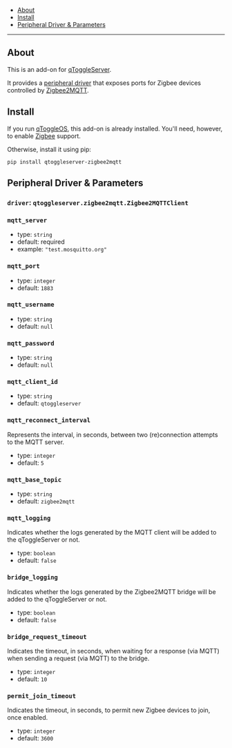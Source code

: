  * [About](#about)
 * [Install](#install)
 * [Peripheral Driver & Parameters](#peripheral-driver--parameters)

---


## About

This is an add-on for [qToggleServer](https://github.com/qtoggle/qtoggleserver).

It provides a [peripheral driver](https://github.com/qtoggle/qtoggleserver/wiki/Peripheral-Drivers) that exposes ports
for Zigbee devices controlled by [Zigbee2MQTT](https://www.zigbee2mqtt.io/).


## Install

If you run [qToggleOS](https://github.com/qtoggle/qtoggleos), this add-on is already installed. You'll need, however, to
enable [Zigbee](https://github.com/qtoggle/qtoggleos/wiki/Zigbee) support.

Otherwise, install it using pip:

    pip install qtoggleserver-zigbee2mqtt


## Peripheral Driver & Parameters

### `driver`: `qtoggleserver.zigbee2mqtt.Zigbee2MQTTClient`

### `mqtt_server`

 * type: `string`
 * default: required
 * example: `"test.mosquitto.org"`

### `mqtt_port`

 * type: `integer`
 * default: `1883`

### `mqtt_username`

 * type: `string`
 * default: `null`

### `mqtt_password`

 * type: `string`
 * default: `null`

### `mqtt_client_id`

 * type: `string`
 * default: `qtoggleserver`

### `mqtt_reconnect_interval`

Represents the interval, in seconds, between two (re)connection attempts to the MQTT server.

 * type: `integer`
 * default: `5`

### `mqtt_base_topic`

 * type: `string`
 * default: `zigbee2mqtt`

### `mqtt_logging`

Indicates whether the logs generated by the MQTT client will be added to the qToggleServer or not.

 * type: `boolean`
 * default: `false`

### `bridge_logging`

Indicates whether the logs generated by the Zigbee2MQTT bridge will be added to the qToggleServer or not.

 * type: `boolean`
 * default: `false`

### `bridge_request_timeout`

Indicates the timeout, in seconds, when waiting for a response (via MQTT) when sending a request (via MQTT) to the
bridge.

 * type: `integer`
 * default: `10`

### `permit_join_timeout`

Indicates the timeout, in seconds, to permit new Zigbee devices to join, once enabled.

 * type: `integer`
 * default: `3600`
